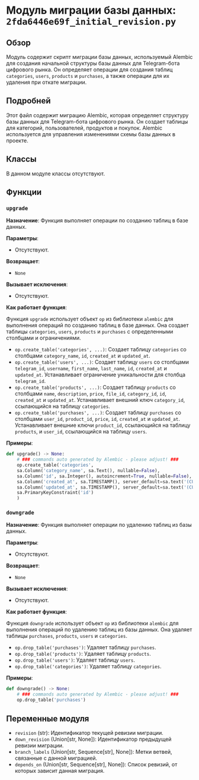 # Модуль миграции базы данных: `2fda6446e69f_initial_revision.py`

## Обзор

Модуль содержит скрипт миграции базы данных, используемый Alembic для создания начальной структуры базы данных для Telegram-бота цифрового рынка. Он определяет операции для создания таблиц `categories`, `users`, `products` и `purchases`, а также операции для их удаления при откате миграции.

## Подробней

Этот файл содержит миграцию Alembic, которая определяет структуру базы данных для Telegram-бота цифрового рынка. Он создает таблицы для категорий, пользователей, продуктов и покупок. Alembic используется для управления изменениями схемы базы данных в проекте.

## Классы

В данном модуле классы отсутствуют.

## Функции

### `upgrade`

**Назначение**: Функция выполняет операции по созданию таблиц в базе данных.

**Параметры**:
- Отсутствуют.

**Возвращает**:
- `None`

**Вызывает исключения**:
- Отсутствуют.

**Как работает функция**:

Функция `upgrade` использует объект `op` из библиотеки `alembic` для выполнения операций по созданию таблиц в базе данных. Она создает таблицы `categories`, `users`, `products` и `purchases` с определенными столбцами и ограничениями.

- `op.create_table('categories', ...)`: Создает таблицу `categories` со столбцами `category_name`, `id`, `created_at` и `updated_at`.
- `op.create_table('users', ...)`: Создает таблицу `users` со столбцами `telegram_id`, `username`, `first_name`, `last_name`, `id`, `created_at` и `updated_at`. Устанавливает ограничение уникальности для столбца `telegram_id`.
- `op.create_table('products', ...)`: Создает таблицу `products` со столбцами `name`, `description`, `price`, `file_id`, `category_id`, `id`, `created_at` и `updated_at`. Устанавливает внешний ключ `category_id`, ссылающийся на таблицу `categories`.
- `op.create_table('purchases', ...)`: Создает таблицу `purchases` со столбцами `user_id`, `product_id`, `price`, `id`, `created_at` и `updated_at`. Устанавливает внешние ключи `product_id`, ссылающийся на таблицу `products`, и `user_id`, ссылающийся на таблицу `users`.

**Примеры**:

```python
def upgrade() -> None:
    # ### commands auto generated by Alembic - please adjust! ###
    op.create_table('categories',
    sa.Column('category_name', sa.Text(), nullable=False),
    sa.Column('id', sa.Integer(), autoincrement=True, nullable=False),
    sa.Column('created_at', sa.TIMESTAMP(), server_default=sa.text('(CURRENT_TIMESTAMP)'), nullable=False),
    sa.Column('updated_at', sa.TIMESTAMP(), server_default=sa.text('(CURRENT_TIMESTAMP)'), nullable=False),
    sa.PrimaryKeyConstraint('id')
    )
```

### `downgrade`

**Назначение**: Функция выполняет операции по удалению таблиц из базы данных.

**Параметры**:
- Отсутствуют.

**Возвращает**:
- `None`

**Вызывает исключения**:
- Отсутствуют.

**Как работает функция**:

Функция `downgrade` использует объект `op` из библиотеки `alembic` для выполнения операций по удалению таблиц из базы данных. Она удаляет таблицы `purchases`, `products`, `users` и `categories`.

- `op.drop_table('purchases')`: Удаляет таблицу `purchases`.
- `op.drop_table('products')`: Удаляет таблицу `products`.
- `op.drop_table('users')`: Удаляет таблицу `users`.
- `op.drop_table('categories')`: Удаляет таблицу `categories`.

**Примеры**:

```python
def downgrade() -> None:
    # ### commands auto generated by Alembic - please adjust! ###
    op.drop_table('purchases')
```

## Переменные модуля

- `revision` (str): Идентификатор текущей ревизии миграции.
- `down_revision` (Union[str, None]): Идентификатор предыдущей ревизии миграции.
- `branch_labels` (Union[str, Sequence[str], None]): Метки ветвей, связанные с данной миграцией.
- `depends_on` (Union[str, Sequence[str], None]): Список ревизий, от которых зависит данная миграция.